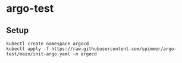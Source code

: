 # argo-test
## Setup
```
kubectl create namespace argocd
kubectl apply -f https://raw.githubusercontent.com/spimmer/argo-test/main/init-argo.yaml -n argocd
```